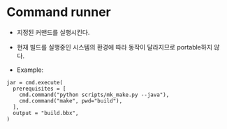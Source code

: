 # Command runner

* 지정된 커맨드를 실행시킨다.
* 현재 빌드를 실행중인 시스템의 환경에 따라 동작이 달라지므로 portable하지 않다.


* Example:
```
jar = cmd.execute(
  prerequisites = [
    cmd.command("python scripts/mk_make.py --java"),
    cmd.command("make", pwd="build"),
  ],
  output = "build.bbx",
)
```
